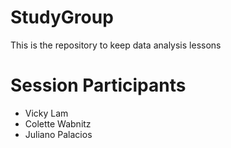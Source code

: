 # StudyGroup
This is the repository to keep data analysis lessons

# Session Participants

- Vicky Lam
- Colette Wabnitz
- Juliano Palacios

